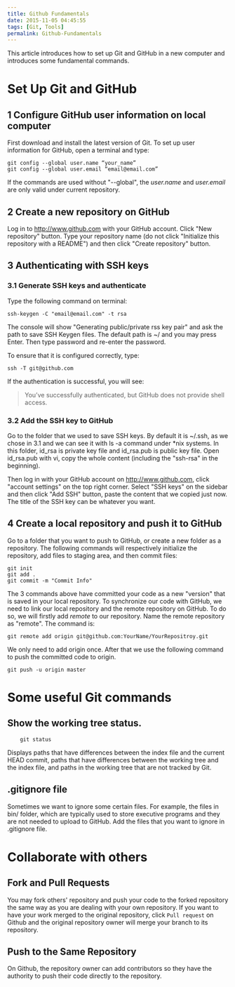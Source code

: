 ```yaml
---
title: Github Fundamentals
date: 2015-11-05 04:45:55
tags: [Git, Tools]
permalink: Github-Fundamentals
---
```

This article introduces how to set up Git and GitHub in a new computer and introduces some fundamental commands.

# Set Up Git and GitHub
## 1 Configure GitHub user information on local computer
First download and install the latest version of Git. To set up user information for GitHub, open a terminal and type:
```
git config --global user.name “your_name”
git config --global user.email “email@email.com”
```
If the commands are used without "--global", the *user.name* and *user.email* are only valid under current repository.

<!--more-->
## 2 Create a new repository on GitHub
Log in to http://www.github.com with your GitHub account. Click "New repository" button. Type your repository name (do not click "Initialize this repository with a README") and then click "Create repository" button.

## 3 Authenticating with SSH keys
### 3.1 Generate SSH keys and authenticate
Type the following command on terminal:
```
ssh-keygen -C "email@email.com" -t rsa
```

The console will show "Generating public/private rss key pair" and ask the path to save SSH Keygen files. The default path is ~/ and you may press Enter. Then type password and re-enter the password.

To ensure that it is configured correctly, type:

```
ssh -T git@github.com
```
If the authentication is successful, you will see:
>You’ve successfully authenticated, but GitHub does not provide shell access.

### 3.2 Add the SSH key to GitHub
Go to the folder that we used to save SSH keys. By default it is ~/.ssh, as we chose in 3.1 and we can see it with ls -a command under \*nix systems. In this folder, id_rsa is private key file and id_rsa.pub is public key file. Open id_rsa.pub with vi, copy the whole content (including the "ssh-rsa" in the beginning).

Then log in with your GitHub account on http://www.github.com, click "account settings" on the top right corner. Select "SSH keys" on the sidebar and then click "Add SSH" button, paste the content that we copied just now. The title of the SSH key can be whatever you want.

## 4 Create a local repository and push it to GitHub
Go to a folder that you want to push to GitHub, or create a new folder as a repository. The following commands will respectively initialize the repository, add files to staging area, and then commit files:
```
git init
git add .
git commit -m "Commit Info"
```
The 3 commands above have committed your code as a new "version" that is saved in your local repository. To synchronize our code with GitHub, we need to link our local repository and the remote repository on GitHub. To do so, we will firstly add *remote* to our repository. Name the remote repository as "remote". The command is:
```
git remote add origin git@github.com:YourName/YourRepositroy.git
```
We only need to add origin once. After that we use the following command to push the committed code to origin.
```
git push -u origin master
```

# Some useful Git commands
## Show the working tree status.
```
    git status
```
Displays paths that have differences between the index file and the current HEAD commit, paths that have differences between the working tree and the index file, and paths in the working tree that are not tracked by Git.

## .gitignore file
Sometimes we want to ignore some certain files. For example, the files in bin/ folder, which are typically used to store executive programs and they are not needed to upload to GitHub. Add the files that you want to ignore in .gitignore file.

# Collaborate with others
## Fork and Pull Requests
You may fork others' repository and push your code to the forked repository the same way as you are dealing with your own repository. If you want to have your work merged to the original repository, click `Pull request` on Github and the original repository owner will merge your branch to its repository.

## Push to the Same Repository
On Github, the repository owner can add contributors so they have the authority to push their code directly to the repository.
